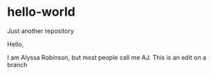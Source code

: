 # hello-world
Just another repository

Hello, 

I am Alyssa Robinson, but most people call me AJ. 
This is an edit on a branch
